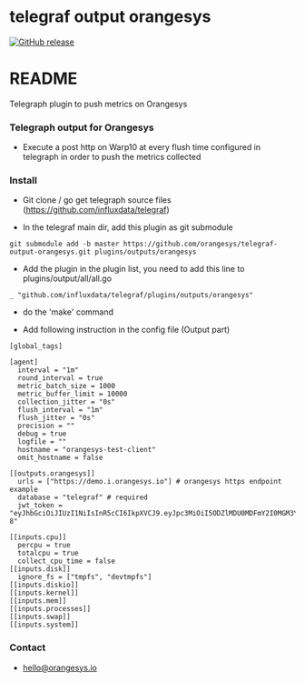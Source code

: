 # telegraf output orangesys
[![GitHub release](https://img.shields.io/github/release/orangesys/telegraf-output-orangesys.svg)](https://github.com/orangesys/telegraf-output-orangesys/releases)

# README #

Telegraph plugin to push metrics on Orangesys

### Telegraph output for Orangesys ###

* Execute a post http on Warp10 at every flush time configured in telegraph in order to push the metrics collected

### Install ###

* Git clone / go get telegraph source files (https://github.com/influxdata/telegraf)

* In the telegraf main dir, add this plugin as git submodule
```
git submodule add -b master https://github.com/orangesys/telegraf-output-orangesys.git plugins/outputs/orangesys
```

* Add the plugin in the plugin list, you need to add this line to plugins/output/all/all.go
```
_ "github.com/influxdata/telegraf/plugins/outputs/orangesys"
```

* do the 'make' command

* Add following instruction in the config file (Output part)

```
[global_tags]

[agent]
  interval = "1m"
  round_interval = true
  metric_batch_size = 1000
  metric_buffer_limit = 10000
  collection_jitter = "0s"
  flush_interval = "1m"
  flush_jitter = "0s"
  precision = ""
  debug = true
  logfile = ""
  hostname = "orangesys-test-client"
  omit_hostname = false

[[outputs.orangesys]]
  urls = ["https://demo.i.orangesys.io"] # orangesys https endpoint example
  database = "telegraf" # required
  jwt_token = "eyJhbGciOiJIUzI1NiIsInR5cCI6IkpXVCJ9.eyJpc3MiOiI5ODZlMDU0MDFmY2I0MGM3YWU1ZDk5MzMxN2Y2NmE2MiJ9.8U_ApqEQqwp2Uaf69NnHMfVa4bhBGiOxlrF7x3o1O-8"

[[inputs.cpu]]
  percpu = true
  totalcpu = true
  collect_cpu_time = false
[[inputs.disk]]
  ignore_fs = ["tmpfs", "devtmpfs"]
[[inputs.diskio]]
[[inputs.kernel]]
[[inputs.mem]]
[[inputs.processes]]
[[inputs.swap]]
[[inputs.system]]
```

### Contact ###

* hello@orangesys.io
